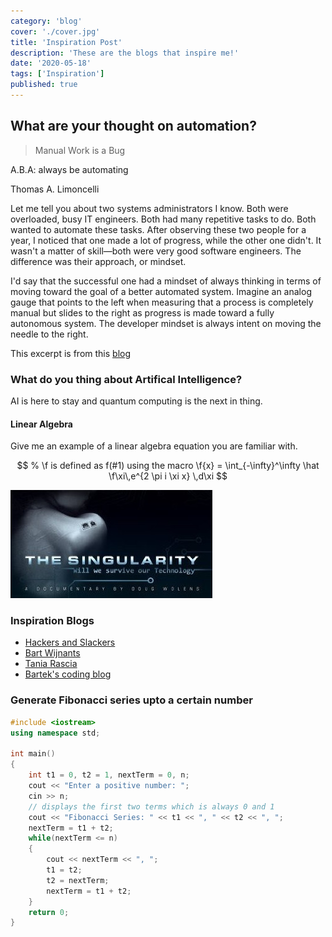 ```yaml
---
category: 'blog'
cover: './cover.jpg'
title: 'Inspiration Post'
description: 'These are the blogs that inspire me!'
date: '2020-05-18'
tags: ['Inspiration']
published: true
---
```


## What are your thought on automation?

> Manual Work is a Bug

A.B.A: always be automating

Thomas A. Limoncelli

Let me tell you about two systems administrators I know. Both were overloaded, busy IT engineers. Both had many repetitive tasks to do. Both wanted to automate these tasks. After observing these two people for a year, I noticed that one made a lot of progress, while the other one didn't. It wasn't a matter of skill—both were very good software engineers. The difference was their approach, or mindset.

I'd say that the successful one had a mindset of always thinking in terms of moving toward the goal of a better automated system. Imagine an analog gauge that points to the left when measuring that a process is completely manual but slides to the right as progress is made toward a fully autonomous system. The developer mindset is always intent on moving the needle to the right.

This excerpt  is from this [blog](https://queue.acm.org/detail.cfm?id=3197520)

### What do you thing about Artifical Intelligence?

AI is here to stay and quantum computing is the next in thing.

####   Linear Algebra

Give me an example of a linear algebra equation you are familiar with.

$$
% \f is defined as f(#1) using the macro
\f{x} = \int_{-\infty}^\infty
    \hat \f\xi\,e^{2 \pi i \xi x}
    \,d\xi
$$

![The Singularity](./cover.jpg)


### Inspiration Blogs

- [Hackers and Slackers](https://hackersandslackers.com/)
- [Bart Wijnants](https://dev.bartwijnants.be/)
- [Tania Rascia](https://www.taniarascia.com/blog/)
- [Bartek's coding blog](https://www.bfilipek.com/)


### Generate Fibonacci series upto a certain number

```cpp
#include <iostream>
using namespace std;

int main()
{
    int t1 = 0, t2 = 1, nextTerm = 0, n;
    cout << "Enter a positive number: ";
    cin >> n;
    // displays the first two terms which is always 0 and 1
    cout << "Fibonacci Series: " << t1 << ", " << t2 << ", ";
    nextTerm = t1 + t2;
    while(nextTerm <= n)
    {
        cout << nextTerm << ", ";
        t1 = t2;
        t2 = nextTerm;
        nextTerm = t1 + t2;
    }
    return 0;
}

```